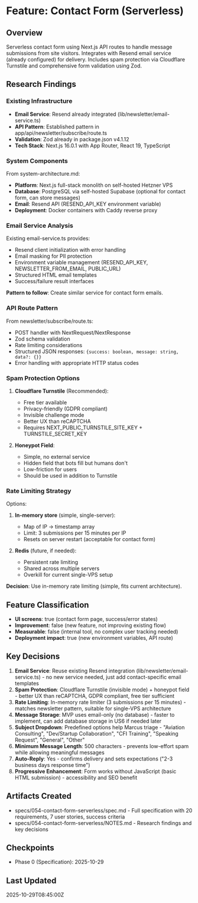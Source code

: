 # Feature: Contact Form (Serverless)

## Overview

Serverless contact form using Next.js API routes to handle message submissions from site visitors. Integrates with Resend email service (already configured) for delivery. Includes spam protection via Cloudflare Turnstile and comprehensive form validation using Zod.

## Research Findings

### Existing Infrastructure
- **Email Service**: Resend already integrated (lib/newsletter/email-service.ts)
- **API Pattern**: Established pattern in app/api/newsletter/subscribe/route.ts
- **Validation**: Zod already in package.json v4.1.12
- **Tech Stack**: Next.js 16.0.1 with App Router, React 19, TypeScript

### System Components

From system-architecture.md:
- **Platform**: Next.js full-stack monolith on self-hosted Hetzner VPS
- **Database**: PostgreSQL via self-hosted Supabase (optional for contact form, can store messages)
- **Email**: Resend API (RESEND_API_KEY environment variable)
- **Deployment**: Docker containers with Caddy reverse proxy

### Email Service Analysis

Existing email-service.ts provides:
- Resend client initialization with error handling
- Email masking for PII protection
- Environment variable management (RESEND_API_KEY, NEWSLETTER_FROM_EMAIL, PUBLIC_URL)
- Structured HTML email templates
- Success/failure result interfaces

**Pattern to follow**: Create similar service for contact form emails.

### API Route Pattern

From newsletter/subscribe/route.ts:
- POST handler with NextRequest/NextResponse
- Zod schema validation
- Rate limiting considerations
- Structured JSON responses: `{success: boolean, message: string, data?: {}}`
- Error handling with appropriate HTTP status codes

### Spam Protection Options

1. **Cloudflare Turnstile** (Recommended):
   - Free tier available
   - Privacy-friendly (GDPR compliant)
   - Invisible challenge mode
   - Better UX than reCAPTCHA
   - Requires NEXT_PUBLIC_TURNSTILE_SITE_KEY + TURNSTILE_SECRET_KEY

2. **Honeypot Field**:
   - Simple, no external service
   - Hidden field that bots fill but humans don't
   - Low-friction for users
   - Should be used in addition to Turnstile

### Rate Limiting Strategy

Options:
1. **In-memory store** (simple, single-server):
   - Map of IP → timestamp array
   - Limit: 3 submissions per 15 minutes per IP
   - Resets on server restart (acceptable for contact form)

2. **Redis** (future, if needed):
   - Persistent rate limiting
   - Shared across multiple servers
   - Overkill for current single-VPS setup

**Decision**: Use in-memory rate limiting (simple, fits current architecture).

## Feature Classification

- **UI screens**: true (contact form page, success/error states)
- **Improvement**: false (new feature, not improving existing flow)
- **Measurable**: false (internal tool, no complex user tracking needed)
- **Deployment impact**: true (new environment variables, API route)

## Key Decisions

1. **Email Service**: Reuse existing Resend integration (lib/newsletter/email-service.ts) - no new service needed, just add contact-specific email templates
2. **Spam Protection**: Cloudflare Turnstile (invisible mode) + honeypot field - better UX than reCAPTCHA, GDPR compliant, free tier sufficient
3. **Rate Limiting**: In-memory rate limiter (3 submissions per 15 minutes) - matches newsletter pattern, suitable for single-VPS architecture
4. **Message Storage**: MVP uses email-only (no database) - faster to implement, can add database storage in US6 if needed later
5. **Subject Dropdown**: Predefined options help Marcus triage - "Aviation Consulting", "Dev/Startup Collaboration", "CFI Training", "Speaking Request", "General", "Other"
6. **Minimum Message Length**: 500 characters - prevents low-effort spam while allowing meaningful messages
7. **Auto-Reply**: Yes - confirms delivery and sets expectations ("2-3 business days response time")
8. **Progressive Enhancement**: Form works without JavaScript (basic HTML submission) - accessibility and SEO benefit

## Artifacts Created

- specs/054-contact-form-serverless/spec.md - Full specification with 20 requirements, 7 user stories, success criteria
- specs/054-contact-form-serverless/NOTES.md - Research findings and key decisions

## Checkpoints

- Phase 0 (Specification): 2025-10-29

## Last Updated

2025-10-29T08:45:00Z
